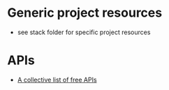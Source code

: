 # Generic project resources
- see stack folder for specific project resources

# APIs
- [A collective list of free APIs](https://github.com/public-apis/public-apis)